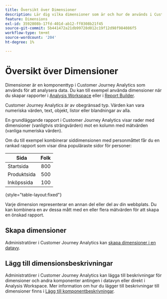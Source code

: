 ```yaml
---
title: Översikt över Dimensioner
description: Lär dig vilka dimensioner som är och hur de används i Customer Journey Analytics
feature: Dimensions
exl-id: 3592808b-17fd-401d-ab12-ff0308b21f45
source-git-commit: 5b441472a21db99728d012c19f12d98f984086f5
workflow-type: tm+mt
source-wordcount: '204'
ht-degree: 1%

---
```


# Översikt över Dimensioner

Dimensioner är en komponenttyp i Customer Journey Analytics som används för att analysera data. Du kan till exempel använda dimensioner när du skapar rapporter i [Analysis Workspace](/help/analysis-workspace/home.md) eller i [Report Builder](/help/report-builder/report-buider-overview.md).

Customer Journey Analytics är av obegränsad typ. Värden kan vara numeriska värden, text, objekt, listor eller blandningar av alla.

En grundläggande rapport i Customer Journey Analytics visar rader med dimensioner (vanligtvis strängvärden) mot en kolumn med mätvärden (vanliga numeriska värden).

Om du till exempel kombinerar siddimensionen med personmåttet får du en rankad rapport som visar dina populäraste sidor för personer:

| Sida | Folk |
| --- | ---: |
| Startsida | 800 |
| Produktsida | 500 |
| Inköpssida | 100 |

{style="table-layout:fixed"}

Varje dimension representerar en annan del eller del av din webbplats. Du kan kombinera en av dessa mått med en eller flera mätvärden för att skapa en önskad rapport.


## Skapa dimensioner

Administratörer i Customer Journey Analytics kan [skapa dimensioner i en datavy](/help/data-views/create-dataview.md#components).

## Lägg till dimensionsbeskrivningar

Administratörer i Customer Journey Analytics kan lägga till beskrivningar för dimensioner och andra komponenter antingen i datavyn eller direkt i Analysis Workspace. Mer information om hur du lägger till beskrivningar till dimensioner finns i [Lägg till komponentbeskrivningar](/help/components/add-component-descriptions.md).
